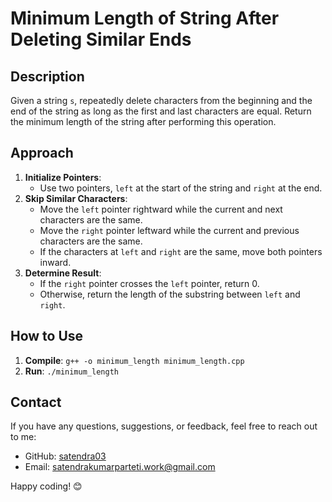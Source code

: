 # Minimum Length of String After Deleting Similar Ends

## Description

Given a string `s`, repeatedly delete characters from the beginning and the end of the string as long as the first and last characters are equal. Return the minimum length of the string after performing this operation.

## Approach

1. **Initialize Pointers**:
   - Use two pointers, `left` at the start of the string and `right` at the end.
2. **Skip Similar Characters**:
   - Move the `left` pointer rightward while the current and next characters are the same.
   - Move the `right` pointer leftward while the current and previous characters are the same.
   - If the characters at `left` and `right` are the same, move both pointers inward.
3. **Determine Result**:
   - If the `right` pointer crosses the `left` pointer, return 0.
   - Otherwise, return the length of the substring between `left` and `right`.

## How to Use

1. **Compile**: `g++ -o minimum_length minimum_length.cpp`
2. **Run**: `./minimum_length`

## Contact

If you have any questions, suggestions, or feedback, feel free to reach out to me:

- GitHub: [satendra03](https://github.com/satendra03)
- Email: [satendrakumarparteti.work@gmail.com](mailto:satendrakumarparteti.work@gmail.com)

Happy coding! 😊
